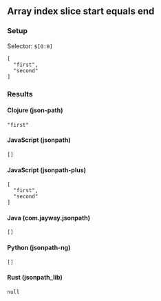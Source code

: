 ## Array index slice start equals end

### Setup
Selector: `$[0:0]`

    [
      "first",
      "second"
    ]

### Results
#### Clojure (json-path)

    "first"

#### JavaScript (jsonpath)

    []

#### JavaScript (jsonpath-plus)

    [
      "first", 
      "second"
    ]

#### Java (com.jayway.jsonpath)

    []

#### Python (jsonpath-ng)

    []

#### Rust (jsonpath_lib)

    null

